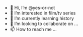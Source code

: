 - 👋 Hi, I’m @yes-or-not
- 👀 I’m interested in film/tv series
- 🌱 I’m currently learning history
- 💞️ I’m looking to collaborate on ...
- 📫 How to reach me ...

<!---
yes-or-not/yes-or-not is a ✨ special ✨ repository because its `README.md` (this file) appears on your GitHub profile.
You can click the Preview link to take a look at your changes.
--->
